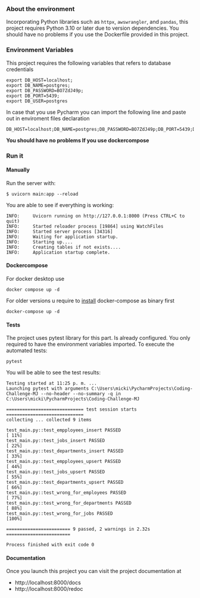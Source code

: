 ### About the environment
Incorporating Python libraries such as `httpx`, `awswrangler`, and `pandas`, this project requires Python 3.10 or later due to version dependencies.
You should have no problems if you use the Dockerfile provided in this project.

### Environment Variables
This project requires the following variables that refers to database credentials

```console
export DB_HOST=localhost;
export DB_NAME=postgres;
export DB_PASSWORD=BO7ZdJ49p;
export DB_PORT=5439;
export DB_USER=postgres
```
In case that you use Pycharm you can import the following line and paste out in enviroment files declaration
```textmate
DB_HOST=localhost;DB_NAME=postgres;DB_PASSWORD=BO7ZdJ49p;DB_PORT=5439;DB_USER=postgres
```

**You should have no problems If you use dockercompose**

### Run it

#### Manually
Run the server with:

```console
$ uvicorn main:app --reload
```
You are able to see if everything is working:

```console
INFO:     Uvicorn running on http://127.0.0.1:8000 (Press CTRL+C to quit)
INFO:     Started reloader process [19864] using WatchFiles
INFO:     Started server process [34316]
INFO:     Waiting for application startup.
INFO:     Starting up....
INFO:     Creating tables if not exists....
INFO:     Application startup complete.
```

#### Dockercompose

For docker desktop use
```console
docker compose up -d
```
For older versions u require to [install](https://docs.docker.com/compose/install/linux/#install-the-plugin-manually) docker-compose as binary first
```console
docker-compose up -d
```

#### Tests

The project uses pytest library for this part. 
Is already configured. You only required to have the environment variables imported.
To execute the automated tests:

```console
pytest
```
You will be able to see the test results:

```console
Testing started at 11:25 p. m. ...
Launching pytest with arguments C:\Users\micki\PycharmProjects\Coding-Challenge-MJ --no-header --no-summary -q in C:\Users\micki\PycharmProjects\Coding-Challenge-MJ

============================= test session starts =============================
collecting ... collected 9 items

test_main.py::test_empployees_insert PASSED                              [ 11%]
test_main.py::test_jobs_insert PASSED                                    [ 22%]
test_main.py::test_departments_insert PASSED                             [ 33%]
test_main.py::test_empployees_upsert PASSED                              [ 44%]
test_main.py::test_jobs_upsert PASSED                                    [ 55%]
test_main.py::test_departments_upsert PASSED                             [ 66%]
test_main.py::test_wrong_for_employees PASSED                            [ 77%]
test_main.py::test_wrong_for_departments PASSED                          [ 88%]
test_main.py::test_wrong_for_jobs PASSED                                 [100%]

======================== 9 passed, 2 warnings in 2.32s ========================

Process finished with exit code 0
```

#### Documentation

Once you launch this project you can visit the project documentation at
- http://localhost:8000/docs
- http://localhost:8000/redoc